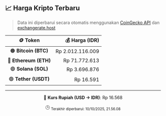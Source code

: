 

<!-- HARGA_KRIPTO -->
## 📈 Harga Kripto Terbaru

> Data ini diperbarui secara otomatis menggunakan [CoinGecko API](https://www.coingecko.com/) dan [exchangerate.host](https://exchangerate.host/)

<div align="center">

| 🪙 Token | 💰 Harga (IDR) |
|:------:|---------------:|
| 🟠 **Bitcoin (BTC)**   | Rp 2.012.116.009 |
| 🔵 **Ethereum (ETH)**  | Rp 71.772.613 |
| 🟣 **Solana (SOL)**    | Rp 3.696.876 |
| 🟢 **Tether (USDT)**   | Rp 16.591 |

---

💱 **Kurs Rupiah (USD → IDR)**: Rp 16.568

🕒 <sub>Terakhir diperbarui: 10/10/2025, 21.56.08</sub>

</div>
<!-- /HARGA_KRIPTO -->